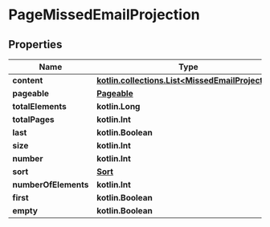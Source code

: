 
# PageMissedEmailProjection

## Properties
Name | Type | Description | Notes
------------ | ------------- | ------------- | -------------
**content** | [**kotlin.collections.List&lt;MissedEmailProjection&gt;**](MissedEmailProjection) |  |  [optional]
**pageable** | [**Pageable**](Pageable) |  |  [optional]
**totalElements** | **kotlin.Long** |  |  [optional]
**totalPages** | **kotlin.Int** |  |  [optional]
**last** | **kotlin.Boolean** |  |  [optional]
**size** | **kotlin.Int** |  |  [optional]
**number** | **kotlin.Int** |  |  [optional]
**sort** | [**Sort**](Sort) |  |  [optional]
**numberOfElements** | **kotlin.Int** |  |  [optional]
**first** | **kotlin.Boolean** |  |  [optional]
**empty** | **kotlin.Boolean** |  |  [optional]



